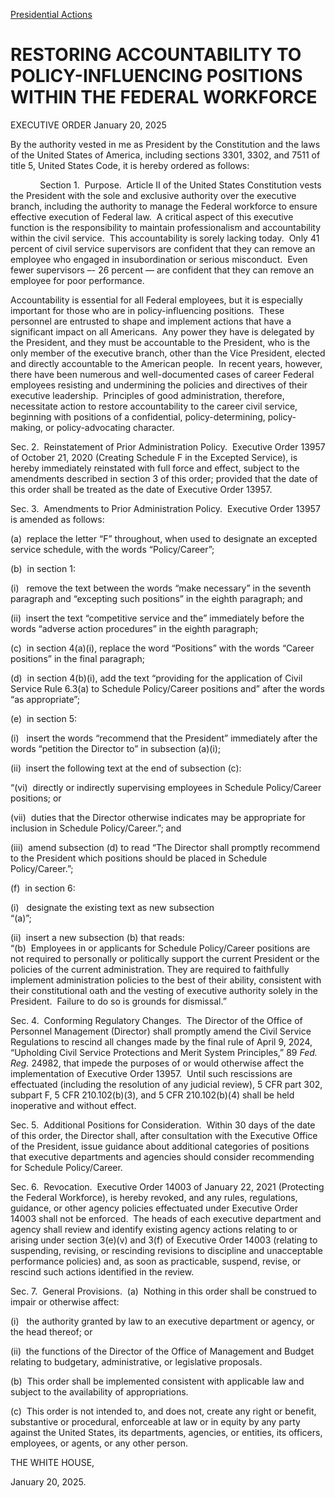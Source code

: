 
[Presidential Actions](https://www.whitehouse.gov/presidential-actions/) 

RESTORING ACCOUNTABILITY TO POLICY-INFLUENCING POSITIONS WITHIN THE FEDERAL WORKFORCE
=====================================================================================

EXECUTIVE ORDER 
January 20, 2025 



By the authority vested in me as President by the Constitution and the laws of the United States of America, including sections 3301, 3302, and 7511 of title 5, United States Code, it is hereby ordered as follows:

  
            Section 1.  Purpose.  Article II of the United States Constitution vests the President with the sole and exclusive authority over the executive branch, including the authority to manage the Federal workforce to ensure effective execution of Federal law.  A critical aspect of this executive function is the responsibility to maintain professionalism and accountability within the civil service.  This accountability is sorely lacking today.  Only 41 percent of civil service supervisors are confident that they can remove an employee who engaged in insubordination or serious misconduct.  Even fewer supervisors –- 26 percent — are confident that they can remove an employee for poor performance.

Accountability is essential for all Federal employees, but it is especially important for those who are in policy-influencing positions.  These personnel are entrusted to shape and implement actions that have a significant impact on all Americans.  Any power they have is delegated by the President, and they must be accountable to the President, who is the only member of the executive branch, other than the Vice President, elected and directly accountable to the American people.  In recent years, however, there have been numerous and well-documented cases of career Federal employees resisting and undermining the policies and directives of their executive leadership.  Principles of good administration, therefore, necessitate action to restore accountability to the career civil service, beginning with positions of a confidential, policy-determining, policy-making, or policy-advocating character.

Sec. 2.  Reinstatement of Prior Administration Policy.  Executive Order 13957 of October 21, 2020 (Creating Schedule F in the Excepted Service), is hereby immediately reinstated with full force and effect, subject to the amendments described in section 3 of this order; provided that the date of this order shall be treated as the date of Executive Order 13957.

Sec. 3.  Amendments to Prior Administration Policy.  Executive Order 13957 is amended as follows:

(a)  replace the letter “F” throughout, when used to designate an excepted service schedule, with the words “Policy/Career”;

(b)  in section 1:

(i)   remove the text between the words “make necessary” in the seventh paragraph and “excepting such positions” in the eighth paragraph; and

(ii)  insert the text “competitive service and the” immediately before the words “adverse action procedures” in the eighth paragraph;

(c)  in section 4(a)(i), replace the word “Positions” with the words “Career positions” in the final paragraph;

(d)  in section 4(b)(i), add the text “providing for the application of Civil Service Rule 6.3(a) to Schedule Policy/Career positions and” after the words “as appropriate”;

(e)  in section 5:

(i)   insert the words “recommend that the President” immediately after the words “petition the Director to” in subsection (a)(i);

(ii)  insert the following text at the end of subsection (c):

“(vi)  directly or indirectly supervising employees in Schedule Policy/Career positions; or

(vii)  duties that the Director otherwise indicates may be appropriate for inclusion in Schedule Policy/Career.”; and

(iii)  amend subsection (d) to read “The Director shall promptly recommend to the President which positions should be placed in Schedule Policy/Career.”;

(f)  in section 6:

(i)   designate the existing text as new subsection  
“(a)”;

(ii)  insert a new subsection (b) that reads:  
“(b)  Employees in or applicants for Schedule Policy/Career positions are not required to personally or politically support the current President or the policies of the current administration. They are required to faithfully implement administration policies to the best of their ability, consistent with their constitutional oath and the vesting of executive authority solely in the President.  Failure to do so is grounds for dismissal.”

Sec. 4.  Conforming Regulatory Changes.  The Director of the Office of Personnel Management (Director) shall promptly amend the Civil Service Regulations to rescind all changes made by the final rule of April 9, 2024, “Upholding Civil Service Protections and Merit System Principles,” 89 *Fed. Reg.* 24982, that impede the purposes of or would otherwise affect the implementation of Executive Order 13957.  Until such rescissions are effectuated (including the resolution of any judicial review), 5 CFR part 302, subpart F, 5 CFR 210.102(b)(3), and 5 CFR 210.102(b)(4) shall be held inoperative and without effect.

Sec. 5.  Additional Positions for Consideration.  Within 30 days of the date of this order, the Director shall, after consultation with the Executive Office of the President, issue guidance about additional categories of positions that executive departments and agencies should consider recommending for Schedule Policy/Career.

Sec. 6.  Revocation.  Executive Order 14003 of January 22, 2021 (Protecting the Federal Workforce), is hereby revoked, and any rules, regulations, guidance, or other agency policies effectuated under Executive Order 14003 shall not be enforced.  The heads of each executive department and agency shall review and identify existing agency actions relating to or arising under section 3(e)(v) and 3(f) of Executive Order 14003 (relating to suspending, revising, or rescinding revisions to discipline and unacceptable performance policies) and, as soon as practicable, suspend, revise, or rescind such actions identified in the review.

Sec. 7.  General Provisions.  (a)  Nothing in this order shall be construed to impair or otherwise affect:

(i)   the authority granted by law to an executive department or agency, or the head thereof; or

(ii)  the functions of the Director of the Office of Management and Budget relating to budgetary, administrative, or legislative proposals.

(b)  This order shall be implemented consistent with applicable law and subject to the availability of appropriations.

(c)  This order is not intended to, and does not, create any right or benefit, substantive or procedural, enforceable at law or in equity by any party against the United States, its departments, agencies, or entities, its officers, employees, or agents, or any other person.

THE WHITE HOUSE,

January 20, 2025.



